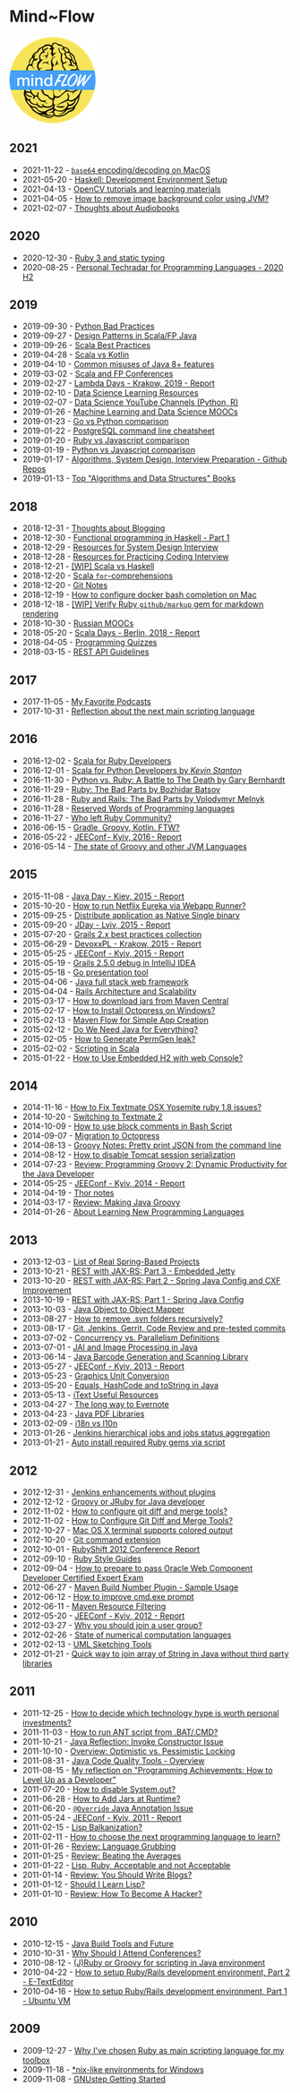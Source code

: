 <!-- ---
hide:
  - navigation
  - toc
--- -->

# Mind~Flow

![logo.png](logo.png)

## 2021

- 2021-11-22 - [`base64` encoding/decoding on MacOS](blog/2021/2021-11-22-base64-macos.md)
- 2021-05-20 - [Haskell: Development Environment Setup](blog/2021/2021-05-20-haskell-dev-setup.md)
- 2021-04-13 - [OpenCV tutorials and learning materials](blog/2021/2021-04-13-opencv.md)
- 2021-04-05 - [How to remove image background color using JVM?](blog/2021/2021-04-05-remove-bg.md)
- 2021-02-07 - [Thoughts about Audiobooks](blog/2021/2021-02-07-audiobooks.md)

## 2020

- 2020-12-30 - [Ruby 3 and static typing](blog/2020/2020-12-30-ruby-3.md)
- 2020-08-25 - [Personal Techradar for Programming Languages - 2020 H2](blog/2020/2020-08-25-personal-tech-radar.md)

## 2019

- 2019-09-30 - [Python Bad Practices](blog/2019/2019-09-30-python-bad-practices.md)
- 2019-09-27 - [Design Patterns in Scala/FP Java](blog/2019/2019-09-27-gof-in-scala.md)
- 2019-09-26 - [Scala Best Practices](blog/2019/2019-09-26-scala-best-practices.md)
- 2019-04-28 - [Scala vs Kotlin](blog/2019/2019-04-28-scala-vs-kotlin.md)
- 2019-04-10 - [Common misuses of Java 8+ features](blog/2019/2019-04-10-java8-misuse.md)
- 2019-03-02 - [Scala and FP Conferences](blog/2019/2019-03-02-scala-conferences.md)
- 2019-02-27 - [Lambda Days - Krakow, 2019 - Report](blog/2019/2019-02-27-lambda-days.md)
- 2019-02-10 - [Data Science Learning Resources](blog/2019/2019-02-10-ds-learning-res.md)
- 2019-02-07 - [Data Science YouTube Channels (Python, R)](blog/2019/2019-02-07-py-r-youtube-channels.md)
- 2019-01-26 - [Machine Learning and Data Science MOOCs](blog/2019/2019-01-26-ml-ds-mooc.md)
- 2019-01-23 - [Go vs Python comparison](blog/2019/2019-01-23-go-vs-python.md)
- 2019-01-22 - [PostgreSQL command line cheatsheet](blog/2019/2019-01-22-postgresql-command-line-cheatsheet.md)
- 2019-01-20 - [Ruby vs Javascript comparison](blog/2019/2019-01-20-ruby-vs-javascript.md)
- 2019-01-19 - [Python vs Javascript comparison](blog/2019/2019-01-19-python-vs-javascript.md)
- 2019-01-17 - [Algorithms, System Design, Interview Preparation - Github Repos](blog/2019/2019-01-17-algorithms-system-design-interview-preparation.md)
- 2019-01-13 - [Top "Algorithms and Data Structures" Books](blog/2019/2019-01-13-alg-and-ds-books.md)

## 2018

- 2018-12-31 - [Thoughts about Blogging](blog/2018/2018-12-31-about-blogging.md)
- 2018-12-30 - [Functional programming in Haskell - Part 1](blog/2018/2018-12-30-fp-in-haskell-part1.md)
- 2018-12-29 - [Resources for System Design Interview](blog/2018/2018-12-29-system-design-interview-prep.md)
- 2018-12-28 - [Resources for Practicing Coding Interview](blog/2018/2018-12-28-tech-interview-coding-prep-res.md)
- 2018-12-21 - [[WIP] Scala vs Haskell](blog/2018/2018-12-21-scala-vs-haskell.md)
- 2018-12-20 - [Scala `for`-comprehensions](blog/2018/2018-12-20-scala-for-compr.md)
- 2018-12-20 - [Git Notes](blog/2018/2018-12-20-git-notes.md)
- 2018-12-19 - [How to configure docker bash completion on Mac](blog/2018/2018-12-19-docker-bash-complition.md)
- 2018-12-18 - [[WIP] Verify Ruby `github/markup` gem for markdown rendering](blog/2018/2018-12-18-github-markup-gem.md)
- 2018-10-30 - [Russian MOOCs](blog/2018/2018-10-30-russian-moocs.md)
- 2018-05-20 - [Scala Days - Berlin, 2018 - Report](blog/2018/2018-05-20-scaladays.md)
- 2018-04-05 - [Programming Quizzes](blog/2018/2018-04-05-programmin-quizzes.md)
- 2018-03-15 - [REST API Guidelines](blog/2018/2018-03-15-rest-api-guidelines.md)

## 2017

- 2017-11-05 - [My Favorite Podcasts](blog/2017/2017-11-05-my-favorite-podcasts.md)
- 2017-10-31 - [Reflection about the next main scripting language](blog/2017/2017-10-31-reflection-about-the-main-scripting-language.md)

## 2016

- 2016-12-02 - [Scala for Ruby Developers](blog/2016/2016-12-02-scala-for-ruby-developers.md)
- 2016-12-01 - [Scala for Python Developers by _Kevin Stanton_](blog/2016/2016-12-01-scala-for-python-developers.md)
- 2016-11-30 - [Python vs. Ruby: A Battle to The Death by Gary Bernhardt](blog/2016/2016-11-30-python-vs-ruby-battle-to-the-death-by-gary-bernhardt.md)
- 2016-11-29 - [Ruby: The Bad Parts by Bozhidar Batsov](blog/2016/2016-11-29-the-bad-parts-by-bozhidar-batsov.md)
- 2016-11-28 - [Ruby and Rails: The Bad Parts by Volodymyr Melnyk](blog/2016/2016-11-28-ruby-and-rails-the-bad-parts-by-volodymyr-melnyk.md)
- 2016-11-28 - [Reserved Words of Programming languages](blog/2016/2016-11-28-prog-lang-reserved-words.md)
- 2016-11-27 - [Who left Ruby Community?](blog/2016/2016-11-27-who-left-ruby-community.md)
- 2016-06-15 - [Gradle, Groovy, Kotlin. FTW?](blog/2016/2016-06-15-gradle-groovy-kotlin-ftw.md)
- 2016-05-22 - [JEEConf - Kyiv, 2016 - Report](blog/2016/2016-05-22-jeeconf-kiev.md)
- 2016-05-14 - [The state of Groovy and other JVM Languages](blog/2016/2016-05-14-the-state-of-groovy-and-other-jvm-languages.md)

## 2015

- 2015-11-08 - [Java Day - Kiev, 2015 - Report](blog/2015/2015-11-08-java-day-kiev-2015-report.md)
- 2015-10-20 - [How to run Netflix Eureka via Webapp Runner?](blog/2015/2015-10-20-using-webrunner.md)
- 2015-09-25 - [Distribute application as Native Single binary](blog/2015/2015-09-25-programming-languages-to-native-code.md)
- 2015-09-20 - [JDay - Lviv, 2015 - Report](blog/2015/2015-09-20-jday-lviv-2015-report.md)
- 2015-07-20 - [Grails 2.x best practices collection](blog/2015/2015-07-20-grails-best-practices-collection.md)
- 2015-06-29 - [DevoxxPL - Krakow, 2015 - Report](blog/2015/2015-06-29-devoxxpl.md)
- 2015-05-25 - [JEEConf - Kyiv, 2015 - Report](blog/2015/2015-05-25-jeeconf-kiev.md)
- 2015-05-19 - [Grails 2.5.0 debug in IntelliJ IDEA](blog/2015/2015-05-19-grails-2-dot-5-0-debug-in-intellij-idea.md)
- 2015-05-18 - [Go presentation tool](blog/2015/2015-05-18-golang-presentation-tool.md)
- 2015-04-06 - [Java full stack web framework](blog/2015/2015-04-06-java-full-stack-web-framework.md)
- 2015-04-04 - [Rails Architecture and Scalability](blog/2015/2015-04-04-rails-architecture-and-scalability-issues.md)
- 2015-03-17 - [How to download jars from Maven Central](blog/2015/2015-03-17-how-to-download-jars-from-maven-central.md)
- 2015-02-17 - [How to Install Octopress on Windows?](blog/2015/2015-02-17-how-to-install-octopress-on-windows.md)
- 2015-02-13 - [Maven Flow for Simple App Creation](blog/2015/2015-02-13-maven-flow-for-simple-app-creation.md)
- 2015-02-12 - [Do We Need Java for Everything?](blog/2015/2015-02-12-do-we-need-java-for-everything.md)
- 2015-02-05 - [How to Generate PermGen leak?](blog/2015/2015-02-05-how-to-generate-permgen.md)
- 2015-02-02 - [Scripting in Scala](blog/2015/2015-02-02-scripting-in-scala.md)
- 2015-01-22 - [How to Use Embedded H2 with web Console?](blog/2015/2015-01-22-how-to-use-embedded-h2-with-h2-console.md)

## 2014

- 2014-11-16 - [How to Fix Textmate OSX Yosemite ruby 1.8 issues?](blog/2014/2014-11-16-how-to-fix-textmate-osx-yosemite-ruby-1-dot-8-issues.md)
- 2014-10-20 - [Switching to Textmate 2](blog/2014/2014-10-20-switching-to-textmate-2.md)
- 2014-10-09 - [How to use block comments in Bash Script](blog/2014/2014-10-09-bash-block-comments.md)
- 2014-09-07 - [Migration to Octopress](blog/2014/2014-09-07-migration-to-octopress.md)
- 2014-08-13 - [Groovy Notes: Pretty print JSON from the command line](blog/2014/2014-08-13-groovy-notes-pretty-print-json-from.md)
- 2014-08-12 - [How to disable Tomcat session serialization](blog/2014/2014-08-12-how-to-disable-tomcat-session.md)
- 2014-07-23 - [Review: Programming Groovy 2: Dynamic Productivity for the Java Developer](blog/2014/2014-07-23-review-programming-groovy-2-dynamic.md)
- 2014-05-25 - [JEEConf - Kyiv, 2014 - Report](blog/2014/2014-05-25-jeeconf-kiev.md)
- 2014-04-19 - [Thor notes](blog/2014/2014-04-19-thor-notes.md)
- 2014-03-17 - [Review: Making Java Groovy](blog/2014/2014-03-17-review-making-java-groovy.md)
- 2014-01-26 - [About Learning New Programming Languages](blog/2014/2014-01-26-about-learning-new-programming-languages.md)

## 2013

- 2013-12-03 - [List of Real Spring-Based Projects](blog/2013/2013-12-03-list-of-real-spring-based-projects.md)
- 2013-10-21 - [REST with JAX-RS: Part 3 - Embedded Jetty](blog/2013/2013-10-21-rest-with-jax-rs-part-3-embedded-jetty.md)
- 2013-10-20 - [REST with JAX-RS: Part 2 - Spring Java Config and CXF Improvement](blog/2013/2013-10-20-rest-with-jax-rs-part-2-spring-java.md)
- 2013-10-19 - [REST with JAX-RS: Part 1 - Spring Java Config](blog/2013/2013-10-19-rest-with-jax-rs-part-1-spring-java.md)
- 2013-10-03 - [Java Object to Object Mapper](blog/2013/2013-10-03-java-object-to-object-mapper.md)
- 2013-08-27 - [How to remove .svn folders recursively?](blog/2013/2013-08-27-how-to-remove-svn-folders-recursively.md)
- 2013-08-17 - [Git, Jenkins, Gerrit, Code Review and pre-tested commits](blog/2013/2013-08-17-git-jenkins-gerrit-code-review-and-pre.md)
- 2013-07-02 - [Concurrency vs. Parallelism Definitions](blog/2013/2013-07-02-concurrency-vs-parallelism-definitions.md)
- 2013-07-01 - [JAI and Image Processing in Java](blog/2013/2013-07-01-jai-and-image-processing-in-java.md)
- 2013-06-14 - [Java Barcode Generation and Scanning Library](blog/2013/2013-06-14-java-barcode-generation-and-scanning.md)
- 2013-05-27 - [JEEConf - Kyiv, 2013 - Report](blog/2013/2013-05-27-jeeconf-kiev.md)
- 2013-05-23 - [Graphics Unit Conversion](blog/2013/2013-05-23-graphics-unit-conversion.md)
- 2013-05-20 - [Equals, HashCode and toString in Java](blog/2013/2013-05-20-equals-hashcode-and-tostring-in-java.md)
- 2013-05-13 - [iText Useful Resources](blog/2013/2013-05-13-itext-useful-resources.md)
- 2013-04-27 - [The long way to Evernote](blog/2013/2013-04-27-the-long-way-to-evernote.md)
- 2013-04-23 - [Java PDF Libraries](blog/2013/2013-04-23-java-pdf-libraries.md)
- 2013-02-09 - [i18n vs l10n](blog/2013/2013-02-09-i18n-vs-l10n.md)
- 2013-01-26 - [Jenkins hierarchical jobs and jobs status aggregation](blog/2013/2013-01-26-jenkins-hierarchical-jobs-and-jobs.md)
- 2013-01-21 - [Auto install required Ruby gems via script](blog/2013/2013-01-21-auto-install-required-ruby-gems-via.md)

## 2012

- 2012-12-31 - [Jenkins enhancements without plugins](blog/2012/2012-12-31-jenkins-enhancements-without-plugins.md)
- 2012-12-12 - [Groovy or JRuby for Java developer](blog/2012/2012-12-12-groovy-or-jruby-for-java-developer.md)
- 2012-11-02 - [How to configure git diff and merge tools?](blog/2011/2012-11-02-how-to-configure-git-diff-and-merge.md)
- 2012-11-02 - [How to Configure Git Diff and Merge Tools?](blog/2012/2012-11-02-how-to-configure-git-diff-and-merge.md)
- 2012-10-27 - [Mac OS X terminal supports colored output](blog/2012/2012-10-27-mac-os-x-terminal-supports-colored.md)
- 2012-10-20 - [Git command extension](blog/2012/2012-10-20-git-command-extention.md)
- 2012-10-01 - [RubyShift 2012 Conference Report](blog/2012/2012-10-01-rubyshift-2012-conference-report.md)
- 2012-09-10 - [Ruby Style Guides](blog/2012/2012-09-10-ruby-style-guides.md)
- 2012-09-04 - [How to prepare to pass Oracle Web Component Developer Certified Expert Exam](blog/2012/2012-09-04-how-to-prepare-to-pass-oracle-web.md)
- 2012-06-27 - [Maven Build Number Plugin - Sample Usage](blog/2012/2012-06-27-maven-build-number-plugin-sample-usage.md)
- 2012-06-12 - [How to improve cmd.exe prompt](blog/2012/2012-06-12-how-to-improve-cmdexe-prompt.md)
- 2012-06-11 - [Maven Resource Filtering](blog/2012/2012-06-11-maven-resource-filtering.md)
- 2012-05-20 - [JEEConf - Kyiv, 2012 - Report](blog/2012/2012-05-20-jeeconf-kiev.md)
- 2012-03-27 - [Why you should join a user group?](blog/2012/2012-03-27-why-you-should-join-user-group.md)
- 2012-02-26 - [State of numerical computation languages](blog/2012/2012-02-26-state-of-numerical-computation.md)
- 2012-02-13 - [UML Sketching Tools](blog/2012/2012-02-13-uml-sketching-tools.md)
- 2012-01-21 - [Quick way to join array of String in Java without third party libraries](blog/2012/2012-01-21-quick-way-to-join-array-of-string.md)

## 2011

- 2011-12-25 - [How to decide which technology hype is worth personal investments?](blog/2011/2011-12-25-how-to-decide-which-technology-hype-is.md)
- 2011-11-03 - [How to run ANT script from .BAT/.CMD?](blog/2011/2011-11-03-how-to-run-ant-script-from-batcmd.md)
- 2011-10-21 - [Java Reflection: Invoke Constructor Issue](blog/2011/2011-10-21-java-reflection-invoke-constructor.md)
- 2011-10-10 - [Overview: Optimistic vs. Pessimistic Locking](blog/2011/2011-10-10-overview-optimistic-vs-pessimistic.md)
- 2011-08-31 - [Java Code Quality Tools - Overview](blog/2011/2011-08-31-java-code-quality-tools-overview.md)
- 2011-08-15 - [My reflection on "Programming Achievements: How to Level Up as a Developer"](blog/2011/2011-08-15-recently-ive-read-amazing-blog-post.md)
- 2011-07-20 - [How to disable System.out?](blog/2011/2011-07-20-how-to-disable-systemout.md)
- 2011-06-28 - [How to Add Jars at Runtime?](blog/2011/2011-06-28-how-to-add-jars-at-runtime.md)
- 2011-06-20 - [`@Override` Java Annotation Issue](blog/2011/2011-06-20-override-java-annotation-issue.md)
- 2011-05-24 - [JEEConf - Kyiv, 2011 - Report](blog/2011/2011-05-24-jeeconf-kiev.md)
- 2011-02-15 - [Lisp Balkanization?](blog/2011/2011-02-15-lisp-balkanization.md)
- 2011-02-11 - [How to choose the next programming language to learn?](blog/2011/2011-02-11-how-to-choose-next-programming-language.md)
- 2011-01-26 - [Review: Language Grubbing](blog/2011/2011-01-26-review-language-grubbing.md)
- 2011-01-25 - [Review: Beating the Averages](blog/2011/2011-01-25-review-beating-averages.md)
- 2011-01-22 - [Lisp, Ruby, Acceptable and not Acceptable](blog/2011/2011-01-22-lisp-ruby-acceptable-and-not-acceptable.md)
- 2011-01-14 - [Review: You Should Write Blogs?](blog/2011/2011-01-14-review-you-should-write-blogs.md)
- 2011-01-12 - [Should I Learn Lisp?](blog/2011/2011-01-12-should-i-learn-lisp.md)
- 2011-01-10 - [Review: How To Become A Hacker?](blog/2011/2011-01-10-review-how-to-become-hacker.md)

## 2010

- 2010-12-15 - [Java Build Tools and Future](blog/2010/2010-12-15-java-build-tools-and-future.md)
- 2010-10-31 - [Why Should I Attend Conferences?](blog/2010/2010-10-31-why-should-i-attend-conferences.md)
- 2010-08-12 - [(J)Ruby or Groovy for scripting in Java environment](blog/2010/2010-08-12-jruby-or-groovy-for-scripting-in-java.md)
- 2010-04-22 - [How to setup Ruby/Rails development environment, Part 2 - E-TextEditor](blog/2010/2010-04-22-how-to-setup-rubyrails-development.md)
- 2010-04-16 - [How to setup Ruby/Rails development environment, Part 1 - Ubuntu VM](blog/2010/2010-04-16-how-to-setup-rubyrails-development.md)

## 2009

- 2009-12-27 - [Why I've chosen Ruby as main scripting language for my toolbox](blog/2009/2009-12-27-why-i-chosen-ruby-as-main-scripting.md)
- 2009-11-18 - [*nix-like environments for Windows](blog/2009/2009-11-18-nix-like-environments-for-windows.md)
- 2009-11-08 - [GNUstep Getting Started](blog/2009/2009-11-08-gnustep-getting-started.md)